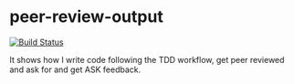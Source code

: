 # peer-review-output
[![Build Status](https://travis-ci.org/iidrees/peer-review-output.svg?branch=master)](https://travis-ci.org/iidrees/peer-review-output)


It shows how I write code following the TDD workflow, get peer reviewed and ask for and get ASK feedback.
